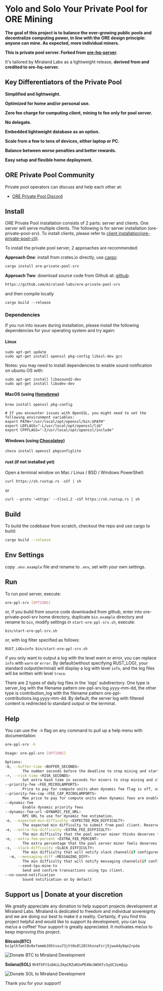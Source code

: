 # Yolo and Solo Your Private Pool for ORE Mining

**The goal of this project is to balance the ever-growing public pools and decentralize computing power, in line with the ORE design principle: anyone can mine. As expected, more individual miners.**

**This is private pool server. Forked from [ore-hq-server](https://github.com/Kriptikz/ore-hq-server.git).**

It's tailored by Miraland Labs as a lightweight release, **derived from and credited to ore-hq-server.**

## Key Differentiators of the Private Pool

**Simplified and lightweight.**

**Optimized for home and/or personal use.**

**Zero fee charge for computing client, mining tx fee only for pool server.**

**No delegate.**

**Embedded lightweight database as an option.**

**Scale from a few to tens of devices, either laptop or PC.**

**Balance between worse penalties and better rewards.**

**Easy setup and flexible home deployment.**

## ORE Private Pool Community

Private pool operators can discuss and help each other at:

-   [ORE Private Pool Discord](https://discord.gg/YjQhWqxp7H)

## Install

ORE Private Pool installation consists of 2 parts: server and clients. One server will serve multiple clients. The following is for server installation (ore-private-pool-srv). To install clients, please refer to [client installation(ore-private-pool-cli)](https://crates.io/crates/ore-private-pool-cli).

To install the private pool server, 2 approaches are recommended:

**Approach One**: install from crates.io directly, use [cargo](https://doc.rust-lang.org/cargo/getting-started/installation.html):

```sh
cargo install ore-private-pool-srv
```

**Approach Two**: download source code from Github at: [github](https://github.com/miraland-labs/ore-private-pool-srv):

```sh
https://github.com/miraland-labs/ore-private-pool-srv
```

and then compile locally

`cargo build --release`

### Dependencies

If you run into issues during installation, please install the following dependencies for your operating system and try again:

#### Linux

```
sudo apt-get update
sudo apt-get install openssl pkg-config libssl-dev gcc
```

Notes: you may need to install dependencies to enable sound notification on ubuntu OS with:

```
sudo apt-get install libasound2-dev
sudo apt-get install libudev-dev
```

#### MacOS (using [Homebrew](https://brew.sh/))

```
brew install openssl pkg-config

# If you encounter issues with OpenSSL, you might need to set the following environment variables:
export PATH="/usr/local/opt/openssl/bin:$PATH"
export LDFLAGS="-L/usr/local/opt/openssl/lib"
export CPPFLAGS="-I/usr/local/opt/openssl/include"
```

#### Windows (using [Chocolatey](https://chocolatey.org/))

```
choco install openssl pkgconfiglite
```

#### rust (if not installed yet)

Open a terminal window on Mac / Linux / BSD / Windows PowerShell:

```
curl https://sh.rustup.rs -sSf | sh
```

or

```
curl --proto '=https' --tlsv1.2 -sSf https://sh.rustup.rs | sh
```

## Build

To build the codebase from scratch, checkout the repo and use cargo to build:

```sh
cargo build --release
```

## Env Settings

copy `.env.example` file and rename to `.env`, set with your own settings.

## Run

To run pool server, execute:

```sh
ore-ppl-srv [OPTIONS]
```

or, if you build from source code downloaded from github, enter into ore-private-pool-srv home directory,
duplicate `bin.example` directory and rename to `bin`, modify settings in `start-ore-ppl-srv.sh`, execute:

```
bin/start-ore-ppl-srv.sh
```

or, with log filter specified as follows:

```
RUST_LOG=info bin/start-ore-ppl-srv.sh
```

if you only want to output a log with the level warn or error, you can replace `info` with `warn` or `error`. By default(without specifying RUST_LOG), your standard output(terminal) will display a log with level `info`, and the log files will be written with level `trace`.

There are 2 types of daily log files in the `logs' subdirectory. One type is server_log with the filename pattern ore-ppl-srv.log.yyyy-mm-dd, the other type is contribution_log with the filename pattern ore-ppl-contributions.log.yyyy-mm-dd. By default, the server log with filtered content is redirected to standard output or the terminal.

## Help

You can use the `-h` flag on any command to pull up a help menu with documentation:

```sh
ore-ppl-srv -h

Usage: ore-ppl-srv [OPTIONS]

Options:
-b, --buffer-time <BUFFER_SECONDS>
        The number seconds before the deadline to stop mining and start submitting. [default: 5]
-r, --risk-time <RISK_SECONDS>
        Set extra hash time in seconds for miners to stop mining and start submitting, risking a penalty. [default: 0]
--priority-fee <FEE_MICROLAMPORTS>
        Price to pay for compute units when dynamic fee flag is off, or dynamic fee is unavailable. [default: 100]
--priority-fee-cap <FEE_CAP_MICROLAMPORTS>
        Max price to pay for compute units when dynamic fees are enabled. [default: 100000]
--dynamic-fee
        Enable dynamic priority fees
--dynamic-fee-url <DYNAMIC_FEE_URL>
        RPC URL to use for dynamic fee estimation.
-e, --expected-min-difficulty <EXPECTED_MIN_DIFFICULTY>
        The expected min difficulty to submit from pool client. Reserved for potential qualification process unimplemented yet. [default: 8]
-e, --extra-fee-difficulty <EXTRA_FEE_DIFFICULTY>
        The min difficulty that the pool server miner thinks deserves to pay more priority fee to land tx quickly. [default: 29]
-e, --extra-fee-percent <EXTRA_FEE_PERCENT>
        The extra percentage that the pool server miner feels deserves to pay more of the priority fee. As a percentage, a multiple of 50 is recommended(example: 50, means pay extra 50% of the specified priority fee), and the final priority fee cannot exceed the priority fee cap. [default: 0]
-s, --slack-difficulty <SLACK_DIFFICULTY>
        The min difficulty that will notify slack channel(if configured) upon transaction success. [default: 25]
  -m, --messaging-diff <MESSAGING_DIFF>
        The min difficulty that will notify messaging channels(if configured) upon transaction success. [default: 25]
      --send-tpu-mine-tx
        Send and confirm transactions using tpu client.
--no-sound-notification
        Sound notification on by default
```

## Support us | Donate at your discretion

We greatly appreciate any donation to help support projects development at Miraland Labs. Miraland is dedicated to freedom and individual sovereignty and we are doing our best to make it a reality.
Certainly, if you find this project helpful and would like to support its development, you can buy me/us a coffee!
Your support is greatly appreciated. It motivates me/us to keep improving this project.

**Bitcoin(BTC)**
`bc1plh7wnl0v0xfemmk395tvsu73jtt0s8l28lhhznafzrj5jwu4dy9qx2rpda`

![Donate BTC to Miraland Development](donations/donate-btc-qr-code.png)

**Solana(SOL)**
`9h9TXFtSsDAiL5kpCRZuKUxPE4Nv3W56fcSyUC3zmQip`

![Donate SOL to Miraland Development](donations/donate-sol-qr-code.png)

Thank you for your support!
